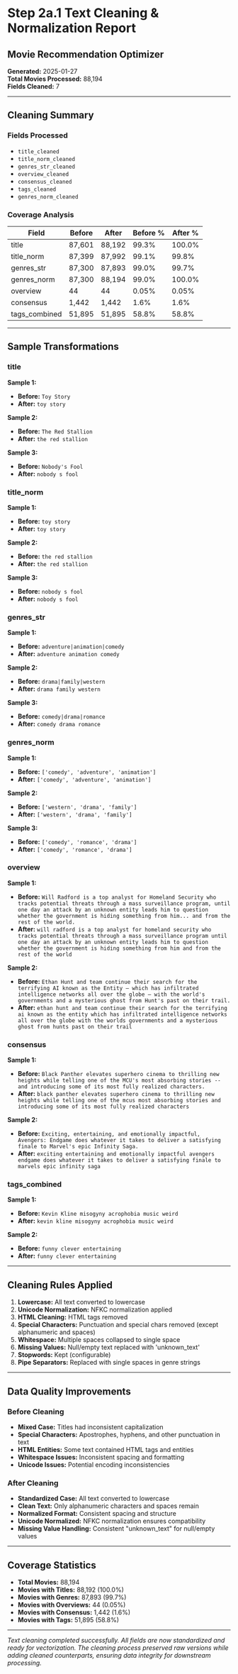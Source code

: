 # Step 2a.1 Text Cleaning & Normalization Report
## Movie Recommendation Optimizer

**Generated:** 2025-01-27  
**Total Movies Processed:** 88,194  
**Fields Cleaned:** 7

---

## Cleaning Summary

### Fields Processed
- `title_cleaned`
- `title_norm_cleaned`
- `genres_str_cleaned`
- `overview_cleaned`
- `consensus_cleaned`
- `tags_cleaned`
- `genres_norm_cleaned`

### Coverage Analysis

| Field | Before | After | Before % | After % |
|-------|--------|-------|----------|---------|
| title | 87,601 | 88,192 | 99.3% | 100.0% |
| title_norm | 87,399 | 87,992 | 99.1% | 99.8% |
| genres_str | 87,300 | 87,893 | 99.0% | 99.7% |
| genres_norm | 87,300 | 88,194 | 99.0% | 100.0% |
| overview | 44 | 44 | 0.05% | 0.05% |
| consensus | 1,442 | 1,442 | 1.6% | 1.6% |
| tags_combined | 51,895 | 51,895 | 58.8% | 58.8% |

---

## Sample Transformations

### title

**Sample 1:**
- **Before:** `Toy Story`
- **After:** `toy story`

**Sample 2:**
- **Before:** `The Red Stallion`
- **After:** `the red stallion`

**Sample 3:**
- **Before:** `Nobody's Fool`
- **After:** `nobody s fool`

### title_norm

**Sample 1:**
- **Before:** `toy story`
- **After:** `toy story`

**Sample 2:**
- **Before:** `the red stallion`
- **After:** `the red stallion`

**Sample 3:**
- **Before:** `nobody s fool`
- **After:** `nobody s fool`

### genres_str

**Sample 1:**
- **Before:** `adventure|animation|comedy`
- **After:** `adventure animation comedy`

**Sample 2:**
- **Before:** `drama|family|western`
- **After:** `drama family western`

**Sample 3:**
- **Before:** `comedy|drama|romance`
- **After:** `comedy drama romance`

### genres_norm

**Sample 1:**
- **Before:** `['comedy', 'adventure', 'animation']`
- **After:** `['comedy', 'adventure', 'animation']`

**Sample 2:**
- **Before:** `['western', 'drama', 'family']`
- **After:** `['western', 'drama', 'family']`

**Sample 3:**
- **Before:** `['comedy', 'romance', 'drama']`
- **After:** `['comedy', 'romance', 'drama']`

### overview

**Sample 1:**
- **Before:** `Will Radford is a top analyst for Homeland Security who tracks potential threats through a mass surveillance program, until one day an attack by an unknown entity leads him to question whether the government is hiding something from him... and from the rest of the world.`
- **After:** `will radford is a top analyst for homeland security who tracks potential threats through a mass surveillance program until one day an attack by an unknown entity leads him to question whether the government is hiding something from him and from the rest of the world`

**Sample 2:**
- **Before:** `Ethan Hunt and team continue their search for the terrifying AI known as the Entity — which has infiltrated intelligence networks all over the globe — with the world's governments and a mysterious ghost from Hunt's past on their trail.`
- **After:** `ethan hunt and team continue their search for the terrifying ai known as the entity which has infiltrated intelligence networks all over the globe with the worlds governments and a mysterious ghost from hunts past on their trail`

### consensus

**Sample 1:**
- **Before:** `Black Panther elevates superhero cinema to thrilling new heights while telling one of the MCU's most absorbing stories -- and introducing some of its most fully realized characters.`
- **After:** `black panther elevates superhero cinema to thrilling new heights while telling one of the mcus most absorbing stories and introducing some of its most fully realized characters`

**Sample 2:**
- **Before:** `Exciting, entertaining, and emotionally impactful, Avengers: Endgame does whatever it takes to deliver a satisfying finale to Marvel's epic Infinity Saga.`
- **After:** `exciting entertaining and emotionally impactful avengers endgame does whatever it takes to deliver a satisfying finale to marvels epic infinity saga`

### tags_combined

**Sample 1:**
- **Before:** `Kevin Kline misogyny acrophobia music weird`
- **After:** `kevin kline misogyny acrophobia music weird`

**Sample 2:**
- **Before:** `funny clever entertaining`
- **After:** `funny clever entertaining`

---

## Cleaning Rules Applied

1. **Lowercase:** All text converted to lowercase
2. **Unicode Normalization:** NFKC normalization applied
3. **HTML Cleaning:** HTML tags removed
4. **Special Characters:** Punctuation and special chars removed (except alphanumeric and spaces)
5. **Whitespace:** Multiple spaces collapsed to single space
6. **Missing Values:** Null/empty text replaced with 'unknown_text'
7. **Stopwords:** Kept (configurable)
8. **Pipe Separators:** Replaced with single spaces in genre strings

---

## Data Quality Improvements

### Before Cleaning
- **Mixed Case:** Titles had inconsistent capitalization
- **Special Characters:** Apostrophes, hyphens, and other punctuation in text
- **HTML Entities:** Some text contained HTML tags and entities
- **Whitespace Issues:** Inconsistent spacing and formatting
- **Unicode Issues:** Potential encoding inconsistencies

### After Cleaning
- **Standardized Case:** All text converted to lowercase
- **Clean Text:** Only alphanumeric characters and spaces remain
- **Normalized Format:** Consistent spacing and structure
- **Unicode Normalized:** NFKC normalization ensures compatibility
- **Missing Value Handling:** Consistent "unknown_text" for null/empty values

---

## Coverage Statistics

- **Total Movies:** 88,194
- **Movies with Titles:** 88,192 (100.0%)
- **Movies with Genres:** 87,893 (99.7%)
- **Movies with Overviews:** 44 (0.05%)
- **Movies with Consensus:** 1,442 (1.6%)
- **Movies with Tags:** 51,895 (58.8%)

---

*Text cleaning completed successfully. All fields are now standardized and ready for vectorization. The cleaning process preserved raw versions while adding cleaned counterparts, ensuring data integrity for downstream processing.*

